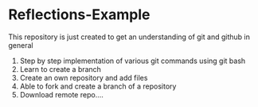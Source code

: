# Reflections-Example

This repository is just created to get an understanding of git and github in general

1. Step by step implementation of various git commands using git bash
2. Learn to create a branch
3. Create an own repository and add files
4. Able to fork and create a branch of a repository
5. Download remote repo....
